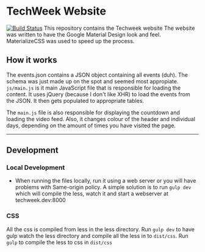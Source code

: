 # TechWeek Website
[![Build Status](https://travis-ci.org/redbrick/techweek.dcu.ie.svg?branch=master)](https://travis-ci.org/redbrick/techweek.dcu.ie)<Paste>
This repository contains the Techweek website
The website was written to have the Google Material Design look and feel. MaterializeCSS was used to speed up the process.  

## How it works

The events.json contains a JSON object containing all events (duh). The schema was just made up on the spot and seemed most appropiate. `js/main.js` is it main JavaScript file that is responsible for loading the content.
It uses jQuery (because I don't like XHR) to load the events from the JSON. It then gets populated to appropriate tables.  

The `main.js` file is also responsible for displaying the countdown and loading the video feed. Also, it changes colour of the header and individual days, depending on the amount of times you have visited the page.

---

## Development

### Local Development
* When running the files locally, run it using a web server or you will have problems with Same-origin policy.
A simple solution is to run `gulp dev` which will compile the less, watch it and start a webserver at techweek.dev:8000

### CSS
All the css is compiled from less in the less directory.
Run `gulp dev` to have gulp watch the less directory and compile all the less in to `dist/css`.
Run `gulp` to compile the less to css in `dist/css`
